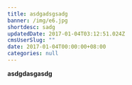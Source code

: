 ```yaml
---
title: asdgadsgsadg
banner: /img/e6.jpg
shortdesc: sadg
updatedDate: 2017-01-04T03:12:51.024Z
cmsUserSlug: ""
date: 2017-01-04T00:00:00+08:00
categories: null
---
```


**asdgdasgasdg**